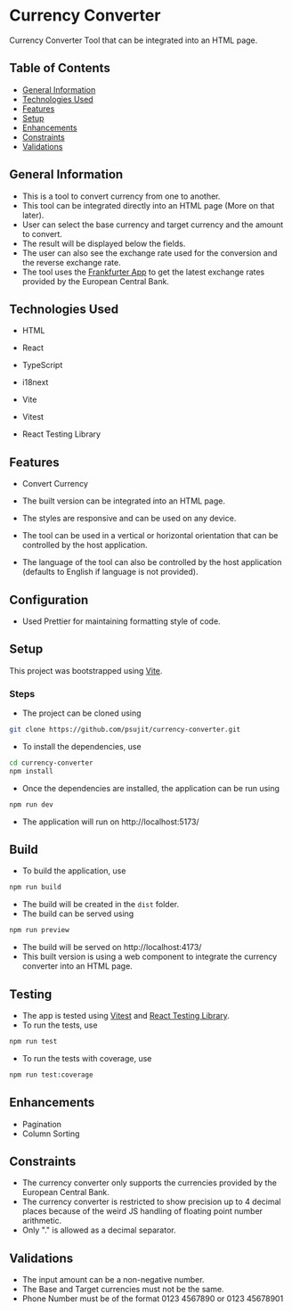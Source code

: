 # Currency Converter
Currency Converter Tool that can be integrated into an HTML page.

## Table of Contents
- [General Information](#general-information)
- [Technologies Used](#technologies-used)
- [Features](#features)
- [Setup](#setup)
- [Enhancements](#enhancements)
- [Constraints](#constraints)
- [Validations](#validations)

## General Information
- This is a tool to convert currency from one to another.
- This tool can be integrated directly into an HTML page (More on that later).
- User can select the base currency and target currency and the amount to convert.
- The result will be displayed below the fields.
- The user can also see the exchange rate used for the conversion and the reverse exchange rate.
- The tool uses the [Frankfurter App](https://www.frankfurter.app/) to get the latest exchange rates provided by the European Central Bank.

## Technologies Used

- HTML

- React

- TypeScript

- i18next

- Vite

- Vitest

- React Testing Library


## Features

- Convert Currency

- The built version can be integrated into an HTML page.

- The styles are responsive and can be used on any device.

- The tool can be used in a vertical or horizontal orientation that can be controlled by the host application.

- The language of the tool can also be controlled by the host application (defaults to English if language is not provided).

## Configuration
- Used Prettier for maintaining formatting style of code.


## Setup
This project was bootstrapped using [Vite](https://vitejs.dev/).

### Steps
- The project can be cloned using
```sh
git clone https://github.com/psujit/currency-converter.git
```

- To install the dependencies, use
```sh
cd currency-converter
npm install
```

- Once the dependencies are installed, the application can be run using
```sh
npm run dev
```
- The application will run on http://localhost:5173/

## Build
- To build the application, use
```sh
npm run build
```
- The build will be created in the `dist` folder.
- The build can be served using
```sh
npm run preview
```
- The build will be served on http://localhost:4173/
- This built version is using a web component to integrate the currency converter into an HTML page.


## Testing
- The app is tested using [Vitest](https://vitest.dev/) and [React Testing Library](https://testing-library.com/docs/react-testing-library/intro/).
- To run the tests, use
```sh
npm run test
```
- To run the tests with coverage, use
```sh
npm run test:coverage 
```

## Enhancements

- Pagination
- Column Sorting


## Constraints

- The currency converter only supports the currencies provided by the European Central Bank.
- The currency converter is restricted to show precision up to 4 decimal places because of the weird JS handling of floating point number arithmetic.
- Only "." is allowed as a decimal separator.

## Validations

- The input amount can be a non-negative number.
- The Base and Target currencies must not be the same.
- Phone Number must be of the format 0123 4567890 or 0123 45678901